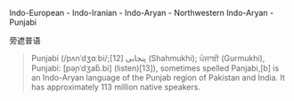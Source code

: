 Indo-European - Indo-Iranian - Indo-Aryan - Northwestern Indo-Aryan - Punjabi

旁遮普语

> Punjabi (/pʌnˈdʒɑːbi/;[12] پنجابی (Shahmukhi); ਪੰਜਾਬੀ (Gurmukhi), Punjabi: [pəɲˈdʒab̆.bi] (listen)[13]), sometimes spelled Panjabi,[b] is an Indo-Aryan language of the Punjab region of Pakistan and India. It has approximately 113 million native speakers.
